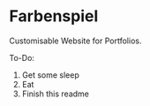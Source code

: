# Farbenspiel
Customisable Website for Portfolios.

To-Do:
1. Get some sleep
2. Eat
3. Finish this readme
